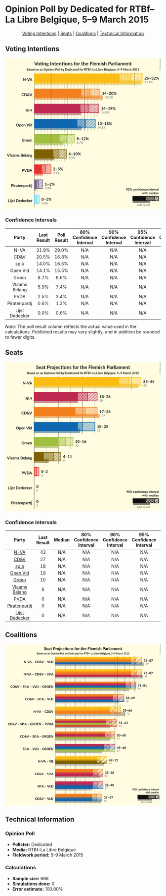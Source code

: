 # Opinion Poll by Dedicated for RTBf–La Libre Belgique, 5–9 March 2015

<p align="center"><a href="#voting-intentions">Voting Intentions</a> | <a href="#seats">Seats</a> | <a href="#coalitions">Coalitions</a> | <a href="#technical-information">Technical Information</a></p>

## Voting Intentions

![Graph with voting intentions not yet produced](2015-03-09-Dedicated.png "Voting Intentions")

### Confidence Intervals

| Party | Last Result | Poll Result | 80% Confidence Interval | 90% Confidence Interval | 95% Confidence Interval | 99% Confidence Interval |
|:-----:|:-----------:|:-----------:|:-----------------------:|:-----------------------:|:-----------------------:|:-----------------------:|
| N-VA | 31.9% | 29.0% | N/A |N/A |N/A |N/A |
| CD&V | 20.5% | 16.8% | N/A |N/A |N/A |N/A |
| sp.a | 14.0% | 16.5% | N/A |N/A |N/A |N/A |
| Open Vld | 14.1% | 15.5% | N/A |N/A |N/A |N/A |
| Groen | 8.7% | 9.6% | N/A |N/A |N/A |N/A |
| Vlaams Belang | 5.9% | 7.4% | N/A |N/A |N/A |N/A |
| PVDA | 2.5% | 3.4% | N/A |N/A |N/A |N/A |
| Piratenpartij | 0.6% | 1.3% | N/A |N/A |N/A |N/A |
| Lijst Dedecker | 0.0% | 0.6% | N/A |N/A |N/A |N/A |

*Note:* The poll result column reflects the actual value used in the calculations. Published results may vary slightly, and in addition be rounded to fewer digits.

## Seats

![Graph with seats not yet produced](2015-03-09-Dedicated-seats.png "Seats")

### Confidence Intervals

| Party | Last Result | Median | 80% Confidence Interval | 90% Confidence Interval | 95% Confidence Interval | 99% Confidence Interval |
|:-----:|:-----------:|:------:|:-----------------------:|:-----------------------:|:-----------------------:|:-----------------------:|
| <a href="#n-va">N-VA</a> | 43 | N/A | N/A |N/A |N/A |N/A |
| <a href="#cd&v">CD&V</a> | 27 | N/A | N/A |N/A |N/A |N/A |
| <a href="#sp.a">sp.a</a> | 18 | N/A | N/A |N/A |N/A |N/A |
| <a href="#open-vld">Open Vld</a> | 19 | N/A | N/A |N/A |N/A |N/A |
| <a href="#groen">Groen</a> | 10 | N/A | N/A |N/A |N/A |N/A |
| <a href="#vlaams-belang">Vlaams Belang</a> | 6 | N/A | N/A |N/A |N/A |N/A |
| <a href="#pvda">PVDA</a> | 0 | N/A | N/A |N/A |N/A |N/A |
| <a href="#piratenpartij">Piratenpartij</a> | 0 | N/A | N/A |N/A |N/A |N/A |
| <a href="#lijst-dedecker">Lijst Dedecker</a> | 0 | N/A | N/A |N/A |N/A |N/A |


## Coalitions

![Graph with coalitions seats not yet produced](2015-03-09-Dedicated-coalitions-seats.png "Coalitions Seats")


## Technical Information

### Opinion Poll

+ **Pollster:** Dedicated
+ **Media:** RTBf–La Libre Belgique
+ **Fieldwork period:** 5–9 March 2015

### Calculations

+ **Sample size:** 686
+ **Simulations done:** 0
+ **Error estimate:** 100.00%

